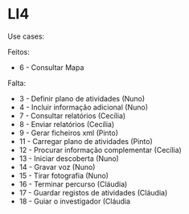 # LI4
Use cases:

Feitos:
* 6 - Consultar Mapa

Falta:
* 3 - Definir plano de atividades (Nuno)
* 4 - Incluir informação adicional (Nuno)
* 7 - Consultar relatórios (Cecília)
* 8 - Enviar relatórios (Cecília)
* 9 - Gerar ficheiros xml (Pinto)
* 11 - Carregar plano de atividades (Pinto)
* 12 - Procurar informação complementar (Cecília)
* 13 - Iniciar descoberta (Nuno)
* 14 - Gravar voz (Nuno)
* 15 - Tirar fotografia (Nuno)
* 16 - Terminar percurso (Cláudia)
* 17 - Guardar registos de atividades (Cláudia)
* 18 - Guiar o investigador (Cláudia
